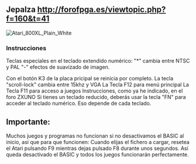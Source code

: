 ## Jepalza http://forofpga.es/viewtopic.php?f=160&t=41
![Atari_800XL_Plain_White](https://user-images.githubusercontent.com/31018768/70316102-3de7b380-181b-11ea-9102-cb2bd3c59bbd.jpg)
### Instrucciones
Teclas especiales en el teclado extendido numérico:
"*" cambia entre NTSC y PAL
"-" efectos de suavizado de imagen.

Con el botón K3 de la placa pricipal se reinicia por completo.
La tecla "scroll-lock" cambia entre 15khz y VGA
La Tecla F12 para menú principal
La Tecla F11 para acceso a juegos
Instrucciones, como ya he indicado, en el foro ZXUNO
Si tienes un teclado reducido, deberás usar la tecla "FN" para acceder al teclado numérico. Eso depende de cada teclado.

## Importante:
Muchos juegos y programas no funcionan si no desactivamos el BASIC al inicio, así que para que funcionen: Cuando elijas el fichero a cargar, resetea el Atari pulsando F9 mientras dejas pulsado F8 durante unos segundos. Así queda desactivado el BASIC y todos los juegos funcionarán perfectamente.
